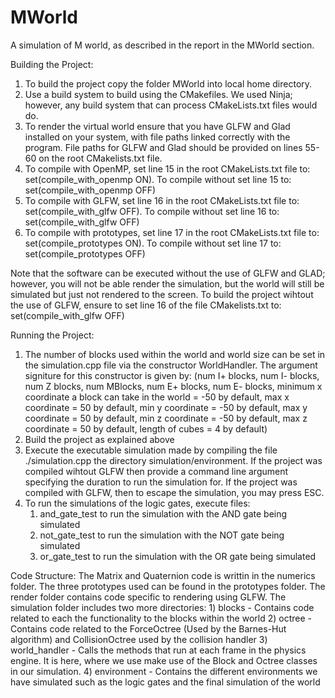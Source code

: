 # MWorld  
A simulation of M world, as described in the report in the MWorld section.

Building the Project:
1) To build the project copy the folder MWorld into local home directory.
2) Use a build system to build using the CMakefiles. We used Ninja; however, any build system that can process CMakeLists.txt files would do.
3) To render the virtual world ensure that you have GLFW and Glad installed on your system, with file paths linked correctly with the program. File paths for GLFW and Glad should be provided on lines 55-60 on the root CMakelists.txt file.
4) To compile with OpenMP, set line 15 in the root CMakeLists.txt file to: set(compile_with_openmp ON). To compile without set line 15 to: set(compile_with_openmp OFF)
5) To compile with GLFW, set line 16 in the root CMakeLists.txt file to: set(compile_with_glfw OFF). To compile without set line 16 to: set(compile_with_glfw OFF)
6) To compile with prototypes, set line 17 in the root CMakeLists.txt file to: set(compile_prototypes ON). To compile without set line 17 to: set(compile_prototypes OFF)

Note that the software can be executed without the use of GLFW and GLAD; however, you will not be able render the simulation, but the world will still be simulated but just not rendered to the screen. To build the project wihtout the use of GLFW, ensure to set line 16 of the file CMakelists.txt to: set(compile_with_glfw OFF)

Running the Project:
1) The number of blocks used within the world and world size can be set in the simulation.cpp file via the constructor WorldHandler. The argument signiture for this constructor is given by: (num I+ blocks, num I- blocks, num Z blocks, num MBlocks, num E+ blocks, num E- blocks, minimum x coordinate a block can take in the world = -50 by default, max x coordinate = 50 by default, min y coordinate = -50 by default, max y coordinate = 50 by default, min z coordinate = -50 by default, max z coordinate = 50 by default, length of cubes = 4 by default)
2) Build the project as explained above
3) Execute the executable simulation made by compiling the file ./simulation.cpp the directory simulation/environment. If the project was compiled wihtout GLFW then provide a command line argument specifying the duration to run the simulation for. If the project was compiled with GLFW, then to escape the simulation, you may press ESC. 
4) To run the simulations of the logic gates, execute files:
    1) and_gate_test to run the simulation with the AND gate being simulated
    2) not_gate_test to run the simulation with the NOT gate being simulated
    3) or_gate_test to run the simulation with the OR gate being simulated

Code Structure:
The Matrix and Quaternion code is writtin in the numerics folder. The three prototypes used can be found in the prototypes folder. The render folder contains code specific to rendering using GLFW. The simulation folder includes two more directories: 
    1) blocks - Contains code related to each the functionality to the blocks within the world
    2) octree - Contains code related to the ForceOctree (Used by the Barnes-Hut algorithm) and CollisionOctree used by the collision handler
    3) world_handler - Calls the methods that run at each frame in the physics engine. It is here, where we use make use of the Block and Octree classes in our simulation.
    4) environment - Contains the different environments we have simulated such as the logic gates and the final simulation of the world
